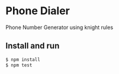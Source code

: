 # Phone Dialer
Phone Number Generator using knight rules

## Install and run
```bash
$ npm install
$ npm test
```
